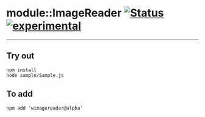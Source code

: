 
# module::ImageReader  [![Status](https://github.com/Wandalen/wImageReader/workflows/Publish/badge.svg)](https://github.com/Wandalen/wImageReader/actions?query=workflow%3APublish) [![experimental](https://img.shields.io/badge/stability-experimental-orange.svg)](https://github.com/emersion/stability-badges#experimental)

___

## Try out
```
npm install
node sample/Sample.js
```

## To add
```
npm add 'wimagereader@alpha'
```

